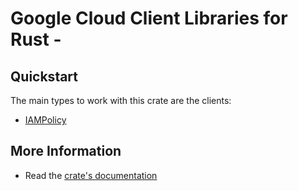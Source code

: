 # Google Cloud Client Libraries for Rust - 

<!-- Code generated by sidekick. DO NOT EDIT. -->



## Quickstart

The main types to work with this crate are the clients:

* [IAMPolicy](https://docs.rs/iam-v1-golden-gclient/latest/iam-v1-golden-gclient/client/struct.IAMPolicy.html)

## More Information

* Read the [crate's documentation](https://docs.rs/iam-v1-golden-gclient/latest/iam-v1-golden-gclient)

